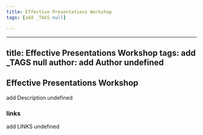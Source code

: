 ```yaml
---
title: Effective Presentations Workshop
tags: [add _TAGS null]

---
```


---
title: Effective Presentations Workshop
tags: add _TAGS null
author: add Author undefined
---

## Effective Presentations Workshop

add Description undefined

### links

add LINKS undefined